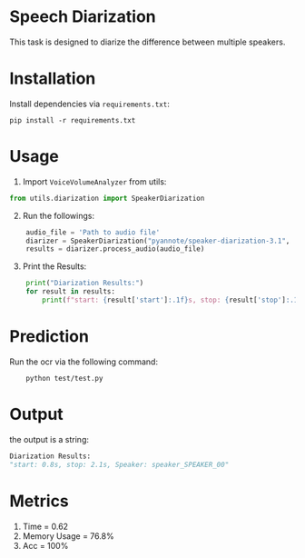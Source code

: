 # Speech Diarization

This task is designed to diarize the difference between multiple speakers.

# Installation

Install dependencies via `requirements.txt`:
```shell script
pip install -r requirements.txt
```

# Usage
1. Import `VoiceVolumeAnalyzer` from utils:

```python
from utils.diarization import SpeakerDiarization
```

2. Run the followings:
```python
    audio_file = 'Path to audio file'
    diarizer = SpeakerDiarization("pyannote/speaker-diarization-3.1", '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')
    results = diarizer.process_audio(audio_file)
```

3. Print the Results:
```python
    print("Diarization Results:")
    for result in results:
        print(f"start: {result['start']:.1f}s, stop: {result['stop']:.1f}s, Speaker: {result['speaker']}")
```

# Prediction

Run the ocr via the following command:
```shell script
    python test/test.py
```

# Output

the output is a string:
```python
Diarization Results:                                                                                                    
"start: 0.8s, stop: 2.1s, Speaker: speaker_SPEAKER_00"
```

# Metrics
1. Time = 0.62
2. Memory Usage = 76.8%
3. Acc = 100%